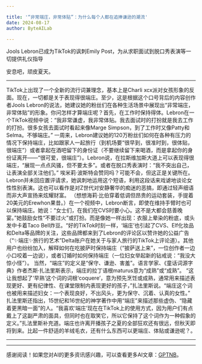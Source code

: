 ```yaml
---

title: '“非常端庄，非常体贴”：为什么每个人都在追捧谦逊的潮流'
date: 2024-08-17
author: ByteAILab

---
```


Jools Lebron已成为TikTok的讽刺Emily Post，为从求职面试到脱口秀表演等一切提供礼仪指导

安息吧，顽皮夏天。

---
TikTok上出现了一个全新的流行词兼理念，基本上是Charli xcx派对女孩形象的反面。现在，一切都是关于表现得很端庄。至少，这是根据这个口号背后的内容创作者Jools Lebron的说法，她建议她的粉丝们在各种生活场景中展现出“非常端庄，非常体贴”的形象。你问怎样才算端庄呢？首先，在工作时保持得体。Lebron在一个TikTok视频中说：“我非常谦虚，我非常体贴。我去面试时的打扮就是我去工作的打扮。很多女孩去面试时看起来像Marge Simpson，到了工作时又像Patty和Selma。不够端庄。” 一周来，Lebron建议她的120万粉丝们如何在各种有压力的情况下保持端庄，比如跟家人一起旅行（到机场要“很早到，很准时到，很体贴，很端庄”）或者拿起在酒吧留下的身份证（不要继续留下来喝酒，而是拿起你的身份证离开——“很可爱，很端庄”）。Lebron说，在拉斯维加斯大道上可以表现得很端庄，“展现一点点风骚，但不要太多”。或者在脱口秀表演时：“我不突出自己，让表演全部关注他们。”
埃米莉·波斯特会赞同吗？可能不会，但这正是关键所在。Lebron并未回应置评请求，她讽刺地运用这个短语，利用这段话来戏谑地谈论女性性别表演。这也可以看作是对Z世代对安静奢华的痴迷的恶搞，即通过轻声细语而非大声宣扬来炫耀财富。 （想想海莉·比伯穿着低调但昂贵的运动套装，手提着20美元的Erewhon果昔。）在一个视频中，Lebron断言，即使在维持手臂时也可以保持端庄。她说：“女士们，在我们在CVS时要小心。这不是大都会慈善晚宴。”她鼓励女性“不要过火”或打扮。而是像她一样出现：衣服上晕染的粉底，或头发中卡着Taco Bell炸豆。“好的TikTok时刻一样，‘端庄’也引起了CVS、Elf化妆品和Delta等品牌的关注，这些品牌都来到了Lebron的评论区以赞许她的公益广告（“✨端庄✨旅行的艺术”Delta账户在她关于与家人旅行的TikTok上评论道）。其他用户也纷纷加入，解释如何在吃披萨时保持端庄（“披萨送上来”，一位创作者一边小口咬着一边说），或者订婚时如何保持端庄（一位妇女举起新的钻戒说：“我没大惊小怪”）。
当然，“端庄”的定义是“保守、谦逊、害羞”。语言学家、《童话词源字典》作者杰斯·扎法里斯表示，端庄的拉丁语根maturus意为“成熟”或“成熟”。 “这让我想起了‘早熟’这个词的词根‘coquere’，意为预先烹饪或成熟，通常用来描述表现更好、更有纪律性、在课堂限制内表现更好的孩子，”扎法里斯说。“端庄这个词也被用来描述妇女：一个表现良好，不出风头，更为保守、沉着、认真的女性。” 扎法里斯还指出，15世纪和16世纪的神学著作中用“端庄”来描述那些虚伪、“隐藏着更黑暗一面”的人。“我喜欢‘端庄’现在在TikTok上的使用方式，因为用户们有点戴上了这副严肃的面具，但同时也在取笑它，所以它保持了这个词作为一种假象的定义。”扎法里斯补充道。端庄也许离开播孩子之夏的全部狂欢还有很远，但秋天即将到来。比起一件舒适的羊绒毛衣，还有什么东西可以更端庄、体贴或谦逊呢？。

---
---
感谢阅读！如果您对AI的更多资讯感兴趣，可以查看更多AI文章：[GPTNB](https://gptnb.com)。